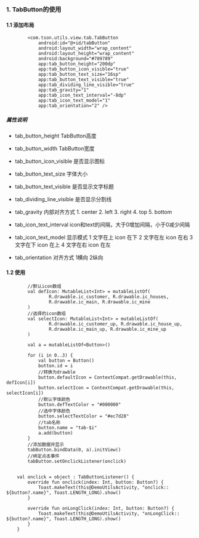 ### 1. TabButton的使用

#### 1.1 添加布局

```
        <com.tson.utils.view.tab.TabButton
            android:id="@+id/tabButton"
            android:layout_width="wrap_content"
            android:layout_height="wrap_content"
            android:background="#789789"
            app:tab_button_height="200dp"
            app:tab_button_icon_visible="true"
            app:tab_button_text_size="16sp"
            app:tab_button_text_visible="true"
            app:tab_dividing_line_visible="true"
            app:tab_gravity="1"
            app:tab_icon_text_interval="-8dp"
            app:tab_icon_text_model="1"
            app:tab_orientation="2" />

```

##### 属性说明

- tab_button_height TabButton高度

- tab_button_width  TabButton宽度

- tab_button_icon_visible 是否显示图标

- tab_button_text_size 字体大小

- tab_button_text_visible 是否显示文字标题

- tab_dividing_line_visible 是否显示分割线

- tab_gravity 内部对齐方式
                             1. center
                             2. left
                             3. right
                             4. top
                             5. bottom

- tab_icon_text_interval icon和text的间隔，大于0增加间隔，小于0减少间隔

- tab_icon_text_model 显示模式 
         1 文字在上  icon 在下
         2 文字在左  icon 在右
         3 文字在下  icon 在上
         4 文字在右  icon 在左
         
- tab_orientation 对齐方式
         1横向 
         2纵向

#### 1.2 使用

```
        //默认icon数组
        val defIcon: MutableList<Int> = mutableListOf(
                R.drawable.ic_customer, R.drawable.ic_houses,
                R.drawable.ic_main, R.drawable.ic_mine
        )
        //选择的icon数组
        val selectIcon: MutableList<Int> = mutableListOf(
                R.drawable.ic_customer_up, R.drawable.ic_house_up,
                R.drawable.ic_main_up, R.drawable.ic_mine_up
        )

        val a = mutableListOf<Button>()

        for (i in 0..3) {
            val button = Button()
            button.id = i
            //转换为drawble
            button.defaultIcon = ContextCompat.getDrawable(this, defIcon[i])
            button.selectIcon = ContextCompat.getDrawable(this, selectIcon[i])
            //默认字体颜色
            button.defTextColor = "#000000"
            //选中字体颜色
            button.selectTextColor = "#ec7d28"
            //tab名称
            button.name = "tab-$i"
            a.add(button)
        }
        //添加数据并显示
        tabButton.bindData(0, a).initView()
        //绑定点击事件
        tabButton.setOnclickListener(onclick)


    val onclick = object : TabButtonListener() {
        override fun onclick(index: Int, button: Button?) {
            Toast.makeText(this@DemoUtilsActivity, "onclick:: ${button?.name}", Toast.LENGTH_LONG).show()
        }

        override fun onLongClick(index: Int, button: Button?) {
            Toast.makeText(this@DemoUtilsActivity, "onLongClick:: ${button?.name}", Toast.LENGTH_LONG).show()
        }
    }

```
